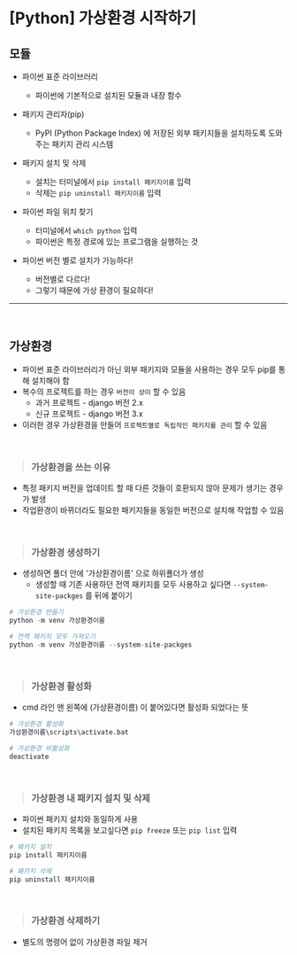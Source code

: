 # [Python] 가상환경 시작하기

## **모듈**

- 파이썬 표준 라이브러리

  - 파이썬에 기본적으로 설치된 모듈과 내장 함수

- 패키지 관리자(pip)

  - PyPI (Python Package Index) 에 저장된 외부 패키지들을 설치하도록 도와주는 패키지 관리 시스템

- 패키지 설치 및 삭제

  - 설치는 터미널에서 `pip install 패키지이름` 입력
  - 삭제는 `pip uninstall 패키지이름` 입력

- 파이썬 파일 위치 찾기

  - 터미널에서 `which python` 입력
  - 파이썬은 특정 경로에 있는 프로그램을 실행하는 것

- 파이썬 버전 별로 설치가 가능하다!
  - 버전별로 다르다!
  - 그렇기 때문에 가상 환경이 필요하다!

---

<br />

## **가상환경**

- 파이썬 표준 라이브러리가 아닌 외부 패키지와 모듈을 사용하는 경우 모두 pip를 통해 설치해야 함
- 복수의 프로젝트를 하는 경우 `버전이 상이` 할 수 있음
  - 과거 프로젝트 - django 버전 2.x
  - 신규 프로젝트 - django 버전 3.x
- 이러한 경우 가상환경을 만들어 `프로젝트별로 독립적인 패키지를 관리` 할 수 있음

<br />

> ### 가상환경을 쓰는 이유

- 특정 패키지 버전을 업데이트 할 때 다른 것들이 호환되지 않아 문제가 생기는 경우가 발생
- 작업환경이 바뀌더라도 필요한 패키지들을 동일한 버전으로 설치해 작업할 수 있음

<br />

> ### 가상환경 생성하기

- 생성하면 폴더 안에 '가상환경이름' 으로 하위폴더가 생성
  - 생성할 때 기존 사용하던 전역 패키지를 모두 사용하고 싶다면 `--system-site-packges` 를 뒤에 붙이기

```python
# 가상환경 만들기
python -m venv 가상환경이름

# 전역 패키지 모두 가져오기
python -m venv 가상환경이름 --system-site-packges
```

<br />

> ### 가상환경 활성화

- cmd 라인 맨 왼쪽에 (가상환경이름) 이 붙어있다면 활성화 되었다는 뜻

```python
# 가상환경 활성화
가상환경이름\scripts\activate.bat

# 가상환경 비활성화
deactivate
```

<br />

> ### 가상환경 내 패키지 설치 및 삭제

- 파이썬 패키지 설치와 동일하게 사용
- 설치된 패키지 목록을 보고싶다면 `pip freeze` 또는 `pip list` 입력

```python
# 패키지 설치
pip install 패키지이름

# 패키지 삭제
pip uninstall 패키지이름
```

<br />

> ### 가상환경 삭제하기

- 별도의 명령어 없이 가상환경 파일 제거
